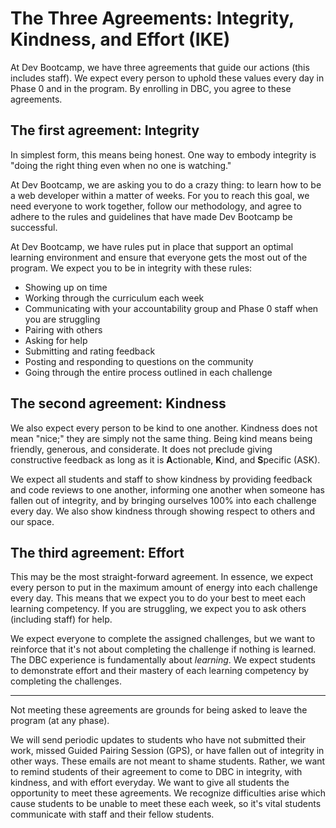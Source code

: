 # The Three Agreements: Integrity, Kindness, and Effort (IKE)

At Dev Bootcamp, we have three agreements that guide our actions (this includes staff). We expect every person to uphold these values every day in Phase 0 and in the program. By enrolling in DBC, you agree to these agreements. 


## The first agreement: Integrity
In simplest form, this means being honest. One way to embody integrity is "doing the right thing even when no one is watching." 

At Dev Bootcamp, we are asking you to do a crazy thing: to learn how to be a web developer within a matter of weeks.  For you to reach this goal, we need everyone to work together, follow our methodology, and agree to adhere to the rules and guidelines that have made Dev Bootcamp be successful. 

At Dev Bootcamp, we have rules put in place that support an optimal learning environment and ensure that everyone gets the most out of the program.  We expect you to be in integrity with these rules:
- Showing up on time
- Working through the curriculum each week
- Communicating with your accountability group and Phase 0 staff when you are struggling
- Pairing with others
- Asking for help
- Submitting and rating feedback
- Posting and responding to questions on the community
- Going through the entire process outlined in each challenge

## The second agreement: Kindness
We also expect every person to be kind to one another. Kindness does not mean "nice;" they are simply not the same thing. Being kind means being friendly, generous, and considerate. It does not preclude giving constructive feedback as long as it is **A**ctionable, **K**ind, and **S**pecific (ASK). 

We expect all students and staff to show kindness by providing feedback and code reviews to one another, informing one another when someone has fallen out of integrity, and by bringing ourselves 100% into each challenge every day. We also show kindness through showing respect to others and our space. 


## The third agreement: Effort
This may be the most straight-forward agreement. In essence, we expect every person to put in the maximum amount of energy into each challenge every day. This means that we expect you to do your best to meet each learning competency. If you are struggling, we expect you to ask others (including staff) for help. 

We expect everyone to complete the assigned challenges, but we want to reinforce that it's not about completing the challenge if nothing is learned. The DBC experience is fundamentally about *learning*. We expect students to demonstrate effort and their mastery of each learning competency by completing the challenges. 

***

Not meeting these agreements are grounds for being asked to leave the program (at any phase). 

We will send periodic updates to students who have not submitted their work, missed Guided Pairing Session (GPS), or have fallen out of integrity in other ways. These emails are not meant to shame students. Rather, we want to remind students of their agreement to come to DBC in integrity, with kindness, and with effort everyday. We want to give all students the opportunity to meet these agreements. We recognize difficulties arise which cause students to be unable to meet these each week, so it's vital students communicate with staff and their fellow students. 

